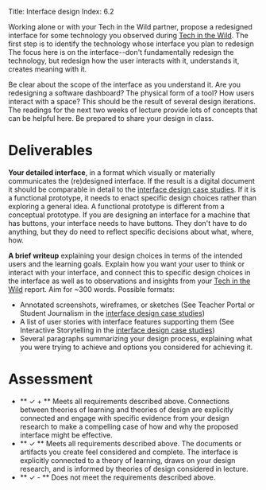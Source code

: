 Title: Interface design
Index: 6.2

Working alone or with your Tech in the Wild partner, propose a redesigned 
interface for some technology you observed during 
[Tech in the Wild]({filename}/assignments/tech-in-wild.md). 
The first step is to identify the technology whose interface you plan to 
redesign The focus here is on the interface--don't fundamentally redesign 
the technology, but redesign how the user interacts with it, understands 
it, creates meaning with it.

Be clear about the scope of the interface as you understand it. Are you 
redesigning a software dashboard? The physical form of a tool? How users 
interact with a space? This should be the result of several design iterations. 
The readings for the next two weeks of lecture provide lots of concepts that 
can be helpful here. Be prepared to share your design in class.

# Deliverables

**Your detailed interface**, in a format which visually or materially 
communicates the (re)designed interface. If the result is a digital 
document it should be comparable in detail to the 
[interface design case studies]({filename}/curriculum/interface.md). 
If it is a functional prototype, it needs to enact specific design 
choices rather than exploring a general idea. A functional prototype 
is different from a conceptual prototype. If you are designing an interface 
for a machine that has buttons, your interface needs to have buttons. 
They don't have to do anything, but they do need to reflect specific 
decisions about what, where, how.

**A brief writeup** explaining your design choices in terms of the intended 
users and the learning goals. Explain how you want your user to think or 
interact with your interface, and connect this to specific design choices 
in the interface as well as to observations and insights from your 
[Tech in the Wild]({filename}/assignments/tech-in-wild.md) report. Aim for 
~300 words. Possible formats:

- Annotated screenshots, wireframes, or sketches (See Teacher Portal or Student 
  Journalism in the [interface design case studies]({filename}/curriculum/interface.md))
- A list of user stories with interface features supporting them (See 
  Interactive Storytelling in the [interface design case studies]({filename}/curriculum/interface.md))
- Several paragraphs summarizing your design process, explaining what you 
  were trying to achieve and options you considered for achieving it.

# Assessment

- ** &#10003; + ** Meets all requirements described above. Connections between
  theories of learning and theories of design are explicitly connected and
  engage with specific evidence from your design research to make a compelling
  case of how and why the proposed interface might be effective. 
- ** &#10003; ** Meets all requirements described above. The documents or
  artifacts you create feel considered and complete. The interface is explicitly
  connected to a theory of learning, draws on your design research, and is
  informed by theories of design considered in lecture. 
- ** &#10003; - ** Does not meet the requirements described above.
